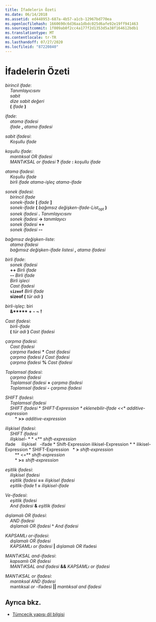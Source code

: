 ```yaml
---
title: İfadelerin Özeti
ms.date: 06/14/2018
ms.assetid: ed448953-687a-4b57-a1cb-12967bd770ea
ms.openlocfilehash: 1660690c6d36aa1dbdc025d6afe92e19ff941463
ms.sourcegitcommit: 1f009ab0f2cc4a177f2d1353d5a38f164612bdb1
ms.translationtype: MT
ms.contentlocale: tr-TR
ms.lasthandoff: 07/27/2020
ms.locfileid: "87220840"
---
```

# <a name="summary-of-expressions"></a>İfadelerin Özeti

*birincil ifade*:<br/>
&nbsp;&nbsp;&nbsp;&nbsp;*Tanımlayıcısını*<br/>
&nbsp;&nbsp;&nbsp;&nbsp;*sabit*<br/>
&nbsp;&nbsp;&nbsp;&nbsp;*dize sabit değeri*<br/>
&nbsp;&nbsp;&nbsp;&nbsp;**(**  *ifade*  **)**

*ifade*:<br/>
&nbsp;&nbsp;&nbsp;&nbsp;*atama ifadesi*<br/>
&nbsp;&nbsp;&nbsp;&nbsp;*ifade*  **,**  *atama ifadesi*

*sabit ifadesi*:<br/>
&nbsp;&nbsp;&nbsp;&nbsp;*Koşullu ifade*

*koşullu ifade*:<br/>
&nbsp;&nbsp;&nbsp;&nbsp;*mantıksal OR ifadesi*<br/>
&nbsp;&nbsp;&nbsp;&nbsp;*MANTıKSAL or ifadesi*  **?**  *ifade*  **:**  *koşullu ifade*

*atama ifadesi*:<br/>
&nbsp;&nbsp;&nbsp;&nbsp;*Koşullu ifade*<br/>
&nbsp;&nbsp;&nbsp;&nbsp;*birli ifade* *atama-işleç* *atama-ifade*

*sonek ifadesi*:<br/>
&nbsp;&nbsp;&nbsp;&nbsp;*birincil ifade*<br/>
&nbsp;&nbsp;&nbsp;&nbsp;*sonek-ifade*  **[**  *ifade*  **]**<br/>
&nbsp;&nbsp;&nbsp;&nbsp;*sonek-ifade*  **(**  *bağımsız değişken-ifade-List*<sub>opt</sub> **)**<br/>
&nbsp;&nbsp;&nbsp;&nbsp;*sonek ifadesi*  **.**  *Tanımlayıcısını*<br/>
&nbsp;&nbsp;&nbsp;&nbsp;*sonek ifadesi* **->** *tanımlayıcı*    <br/>
&nbsp;&nbsp;&nbsp;&nbsp;*sonek ifadesi*  **++**<br/>
&nbsp;&nbsp;&nbsp;&nbsp;*sonek ifadesi*  **--**

*bağımsız değişken-liste*:<br/>
&nbsp;&nbsp;&nbsp;&nbsp;*atama ifadesi*<br/>
&nbsp;&nbsp;&nbsp;&nbsp;*bağımsız değişken-ifade listesi*  **,**  *atama ifadesi*

*birli ifade*:<br/>
&nbsp;&nbsp;&nbsp;&nbsp;*sonek ifadesi*<br/>
&nbsp;&nbsp;&nbsp;&nbsp;**++**  *Birli ifade*<br/>
&nbsp;&nbsp;&nbsp;&nbsp;**--**  *Birli ifade*<br/>
&nbsp;&nbsp;&nbsp;&nbsp;*Birli işleci*<br/>
&nbsp;&nbsp;&nbsp;&nbsp;*Cast ifadesi*<br/>
&nbsp;&nbsp;&nbsp;&nbsp;**`sizeof`**  *Birli ifade*<br/>
&nbsp;&nbsp;&nbsp;&nbsp;**sizeof (**  *tür adı*  **)**

*birli-işleç*: biri<br/>
&nbsp;&nbsp;&nbsp;&nbsp;**&****&#42;** **+** **-** **~** **!**

*Cast ifadesi*:<br/>
&nbsp;&nbsp;&nbsp;&nbsp;*birli-ifade*<br/>
&nbsp;&nbsp;&nbsp;&nbsp;**(**  *tür adı*  **)**  *Cast ifadesi*

*çarpma ifadesi*:<br/>
&nbsp;&nbsp;&nbsp;&nbsp;*Cast ifadesi*<br/>
&nbsp;&nbsp;&nbsp;&nbsp;*çarpma* ifadesi **&#42;** *Cast ifadesi*    <br/>
&nbsp;&nbsp;&nbsp;&nbsp;*çarpma ifadesi* **/** *Cast ifadesi*    <br/>
&nbsp;&nbsp;&nbsp;&nbsp;*çarpma ifadesi* **%** *Cast ifadesi*    

*Toplamsal ifadesi*:<br/>
&nbsp;&nbsp;&nbsp;&nbsp;*çarpma ifadesi*<br/>
&nbsp;&nbsp;&nbsp;&nbsp;*Toplamsal ifadesi* **+** *çarpma ifadesi*    <br/>
&nbsp;&nbsp;&nbsp;&nbsp;*Toplamsal ifadesi* **-** *çarpma ifadesi*    

*SHIFT ifadesi*:<br/>
&nbsp;&nbsp;&nbsp;&nbsp;*Toplamsal ifadesi*<br/>
&nbsp;&nbsp;&nbsp;&nbsp;*SHIFT ifadesi*   * *SHIFT-Expression * eklenebilir-ifade \<\<**  *additive-expression*<br/> &nbsp; &nbsp; &nbsp; &nbsp; * **>>** *additive-expression*  

*ilişkisel ifadesi*:<br/>
&nbsp;&nbsp;&nbsp;&nbsp;*SHIFT ifadesi*<br/>
&nbsp;&nbsp;&nbsp;&nbsp;*ilişkisel-* * * \<**  *shift-expression*<br/> ifade &nbsp; &nbsp; ilişkisel &nbsp; -ifade * Shift-Expression ilikisel-Expression * * ilikisel-Expression * SHIFT-Expression &nbsp; * **>** *shift-expression* <br/> &nbsp; &nbsp; &nbsp; &nbsp;   ** \<=**  *shift-expression*<br/> &nbsp; &nbsp; &nbsp; &nbsp; * **>=** *shift-expression*    

*eşitlik ifadesi*:<br/>
&nbsp;&nbsp;&nbsp;&nbsp;*ilişkisel ifadesi*<br/>
&nbsp;&nbsp;&nbsp;&nbsp;*eşitlik ifadesi* **==** *ilişkisel ifadesi*    <br/>
&nbsp;&nbsp;&nbsp;&nbsp;*eşitlik-ifade*  **! =**  *ilişkisel-ifade*

*Ve-ifadesi*:<br/>
&nbsp;&nbsp;&nbsp;&nbsp;*eşitlik ifadesi*<br/>
&nbsp;&nbsp;&nbsp;&nbsp;*And ifadesi* **&** *eşitlik ifadesi*    

*dışlamalı OR ifadesi*:<br/>
&nbsp;&nbsp;&nbsp;&nbsp;*AND ifadesi*<br/>
&nbsp;&nbsp;&nbsp;&nbsp;*dışlamalı OR ifadesi* **^** *And ifadesi*    

*KAPSAMLı or-ifadesi*:<br/>
&nbsp;&nbsp;&nbsp;&nbsp;*dışlamalı OR ifadesi*<br/>
&nbsp;&nbsp;&nbsp;&nbsp;*KAPSAMLı or ifadesi* **&#124;** *dışlamalı OR* ifadesi    

*MANTıKSAL and-ifadesi*:<br/>
&nbsp;&nbsp;&nbsp;&nbsp;*kapsamlı OR ifadesi*<br/>
&nbsp;&nbsp;&nbsp;&nbsp;*MANTıKSAL and ifadesi* **&&** *KAPSAMLı or ifadesi*    

*MANTıKSAL or ifadesi*:<br/>
&nbsp;&nbsp;&nbsp;&nbsp;*mantıksal AND ifadesi*<br/>
&nbsp;&nbsp;&nbsp;&nbsp;mantıksal *or* -ifadesi **&#124;&#124;** *mantıksal and ifadesi*    

## <a name="see-also"></a>Ayrıca bkz.

- [Tümcecik yapısı dil bilgisi](../c-language/phrase-structure-grammar.md)
